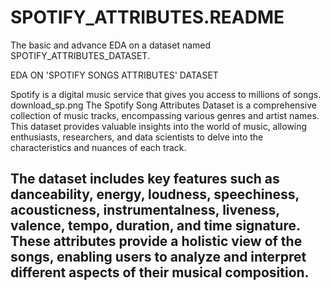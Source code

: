 # SPOTIFY_ATTRIBUTES.README
The basic and advance EDA on a dataset named SPOTIFY_ATTRIBUTES_DATASET.

EDA ON 'SPOTIFY SONGS ATTRIBUTES' DATASET 

Spotify is a digital music service that gives you access to millions of songs.
download_sp.png
The Spotify Song Attributes Dataset is a comprehensive collection of music tracks, encompassing various genres and artist names. This dataset provides valuable insights into the world of music, allowing enthusiasts, researchers, and data scientists to delve into the characteristics and nuances of each track.

The dataset includes key features such as danceability, energy, loudness, speechiness, acousticness, instrumentalness, liveness, valence, tempo, duration, and time signature. These attributes provide a holistic view of the songs, enabling users to analyze and interpret different aspects of their musical composition.
------------------------------------------------------------------------------------------------------------------------------------------------------------------

​

